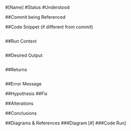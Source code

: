 #[Name]
#Status
#Understood

##Commit being Referenced

##Code Snippet (if different from commit)
```

```
##Run Context
```

```
##Desired Output
```
```
##Returns
```
```
##Error Message


##Hypothesis
##Fix

##Alterations

##Conclusions

##Diagrams & References
###Diagram [#]
###Code Run]